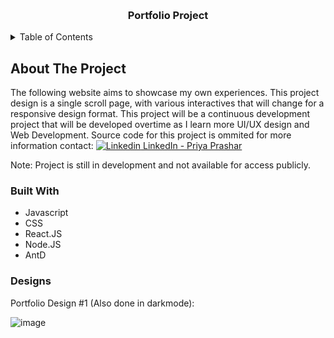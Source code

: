 <a name="readme-top"></a>

<br />
<div align="center">
  <a href="https://github.coventry.ac.uk/prasharp/6006CEM_PP_9246731/"></a>

<h3 align="center">Portfolio Project</h3>
</div>

<!-- TABLE OF CONTENTS -->
<details>
  <summary>Table of Contents</summary>
  <ol>
    <li>
      <a href="#about-the-project">About The Project</a>
      <ul>
        <li><a href="#built-with">Built With</a></li>
      </ul>
      <ul>
        <li><a href="#designs">Designs</a></li>
      </ul>
    </li>
  </ol>
</details>



<!-- ABOUT THE PROJECT -->
## About The Project

The following website aims to showcase my own experiences. This project design is a single scroll page, with various interactives that will change for a responsive design format. This project will be a continuous development project that will be developed overtime as I learn more UI/UX design and Web Development. Source code for this project is ommited for more information contact: [![Linkedin](https://i.stack.imgur.com/gVE0j.png) LinkedIn - Priya Prashar](https://www.linkedin.com/in/priya-prashar-4801/)

Note: Project is still in development and not available for access publicly.

<!-- Built With -->
### Built With

* Javascript
* CSS
* React.JS
* Node.JS
* AntD

<!-- Designs -->

### Designs 

Portfolio Design #1 (Also done in darkmode):

![image](https://github.com/Prashar-P/My-Portfolio-Project/assets/140114811/65b2eaaa-9a68-402d-8076-2489dfa64893)
